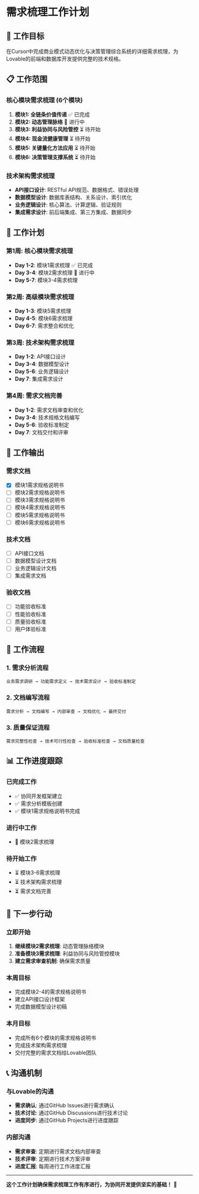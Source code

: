 # 需求梳理工作计划

## 🎯 工作目标

在Cursor中完成商业模式动态优化与决策管理综合系统的详细需求梳理，为Lovable的前端和数据库开发提供完整的技术规格。

## 📋 工作范围

### 核心模块需求梳理 (6个模块)
1. **模块1: 全链条价值传递** ✅ 已完成
2. **模块2: 动态管理脉络** 🔄 进行中
3. **模块3: 利益协同与风险管控** ⏳ 待开始
4. **模块4: 现金流健康管理** ⏳ 待开始
5. **模块5: 关键量化方法应用** ⏳ 待开始
6. **模块6: 决策管理支撑系统** ⏳ 待开始

### 技术架构需求梳理
- **API接口设计**: RESTful API规范、数据格式、错误处理
- **数据模型设计**: 数据库表结构、关系设计、索引优化
- **业务逻辑设计**: 核心算法、计算逻辑、验证规则
- **集成需求设计**: 前后端集成、第三方集成、数据同步

## 📅 工作计划

### 第1周: 核心模块需求梳理
- **Day 1-2**: 模块1需求梳理 ✅ 已完成
- **Day 3-4**: 模块2需求梳理 🔄 进行中
- **Day 5-7**: 模块3-4需求梳理

### 第2周: 高级模块需求梳理
- **Day 1-3**: 模块5需求梳理
- **Day 4-5**: 模块6需求梳理
- **Day 6-7**: 需求整合和优化

### 第3周: 技术架构需求梳理
- **Day 1-2**: API接口设计
- **Day 3-4**: 数据模型设计
- **Day 5-6**: 业务逻辑设计
- **Day 7**: 集成需求设计

### 第4周: 需求文档完善
- **Day 1-2**: 需求文档审查和优化
- **Day 3-4**: 技术规格文档编写
- **Day 5-6**: 验收标准制定
- **Day 7**: 文档交付和评审

## 📝 工作输出

### 需求文档
- [x] 模块1需求规格说明书
- [ ] 模块2需求规格说明书
- [ ] 模块3需求规格说明书
- [ ] 模块4需求规格说明书
- [ ] 模块5需求规格说明书
- [ ] 模块6需求规格说明书

### 技术文档
- [ ] API接口文档
- [ ] 数据模型设计文档
- [ ] 业务逻辑设计文档
- [ ] 集成需求文档

### 验收文档
- [ ] 功能验收标准
- [ ] 性能验收标准
- [ ] 质量验收标准
- [ ] 用户体验标准

## 🔄 工作流程

### 1. 需求分析流程
```
业务需求调研 → 功能需求定义 → 技术需求设计 → 验收标准制定
```

### 2. 文档编写流程
```
需求分析 → 文档编写 → 内部审查 → 文档优化 → 最终交付
```

### 3. 质量保证流程
```
需求完整性检查 → 技术可行性检查 → 验收标准检查 → 文档质量检查
```

## 📊 工作进度跟踪

### 已完成工作
- ✅ 协同开发框架建立
- ✅ 需求分析模板创建
- ✅ 模块1需求规格说明书完成

### 进行中工作
- 🔄 模块2需求梳理

### 待开始工作
- ⏳ 模块3-6需求梳理
- ⏳ 技术架构需求梳理
- ⏳ 需求文档完善

## 🎯 下一步行动

### 立即开始
1. **继续模块2需求梳理**: 动态管理脉络模块
2. **准备模块3需求梳理**: 利益协同与风险管控模块
3. **建立需求审查机制**: 确保需求质量

### 本周目标
- 完成模块2-4的需求规格说明书
- 建立API接口设计框架
- 完成数据模型设计初稿

### 本月目标
- 完成所有6个模块的需求规格说明书
- 完成技术架构需求梳理
- 交付完整的需求文档给Lovable团队

## 📞 沟通机制

### 与Lovable的沟通
- **需求确认**: 通过GitHub Issues进行需求确认
- **技术讨论**: 通过GitHub Discussions进行技术讨论
- **进度同步**: 通过GitHub Projects进行进度跟踪

### 内部沟通
- **需求审查**: 定期进行需求文档内部审查
- **技术评审**: 定期进行技术方案评审
- **进度汇报**: 每周进行工作进度汇报

---

**这个工作计划确保需求梳理工作有序进行，为协同开发提供坚实的基础！** 🎉



